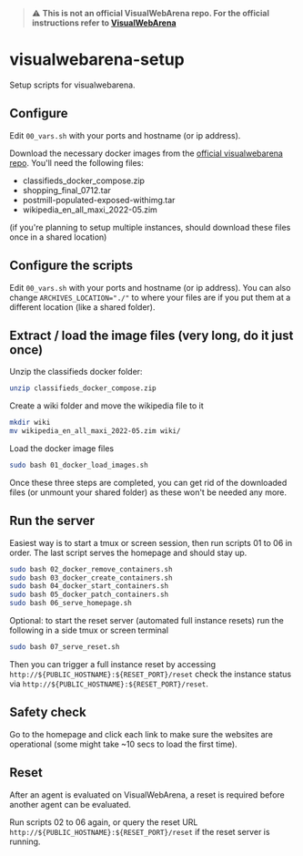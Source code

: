 > :warning: **This is not an official VisualWebArena repo. For the official instructions refer to [VisualWebArena](https://github.com/web-arena-x/visualwebarena/tree/main/environment_docker)**

# visualwebarena-setup

Setup scripts for visualwebarena.

## Configure

Edit `00_vars.sh` with your ports and hostname (or ip address).

Download the necessary docker images from the [official visualwebarena repo](https://github.com/web-arena-x/visualwebarena/tree/main/environment_docker). You'll need the following files:
- classifieds_docker_compose.zip
- shopping_final_0712.tar
- postmill-populated-exposed-withimg.tar
- wikipedia_en_all_maxi_2022-05.zim

(if you're planning to setup multiple instances, should download these files once in a shared location)

## Configure the scripts

Edit `00_vars.sh` with your ports and hostname (or ip address). You can also change `ARCHIVES_LOCATION="./"` to where your files are if you put them at a different location (like a shared folder).

## Extract / load the image files (very long, do it just once)

Unzip the classifieds docker folder:
```sh
unzip classifieds_docker_compose.zip
```

Create a wiki folder and move the wikipedia file to it
```sh
mkdir wiki
mv wikipedia_en_all_maxi_2022-05.zim wiki/
```

Load the docker image files
```sh
sudo bash 01_docker_load_images.sh
```

Once these three steps are completed, you can get rid of the downloaded files (or unmount your shared folder) as these won't be needed any more.

## Run the server

Easiest way is to start a tmux or screen session, then run scripts 01 to 06 in order. The last script serves the homepage and should stay up.
```bash
sudo bash 02_docker_remove_containers.sh
sudo bash 03_docker_create_containers.sh
sudo bash 04_docker_start_containers.sh
sudo bash 05_docker_patch_containers.sh
sudo bash 06_serve_homepage.sh
```

Optional: to start the reset server (automated full instance resets) run the following in a side tmux or screen terminal
```bash
sudo bash 07_serve_reset.sh
```

Then you can trigger a full instance reset by accessing `http://${PUBLIC_HOSTNAME}:${RESET_PORT}/reset` check the instance status via `http://${PUBLIC_HOSTNAME}:${RESET_PORT}/reset`.

## Safety check

Go to the homepage and click each link to make sure the websites are operational (some might take ~10 secs to load the first time).

## Reset

After an agent is evaluated on VisualWebArena, a reset is required before another agent can be evaluated.

Run scripts 02 to 06 again, or query the reset URL `http://${PUBLIC_HOSTNAME}:${RESET_PORT}/reset` if the reset server is running.
